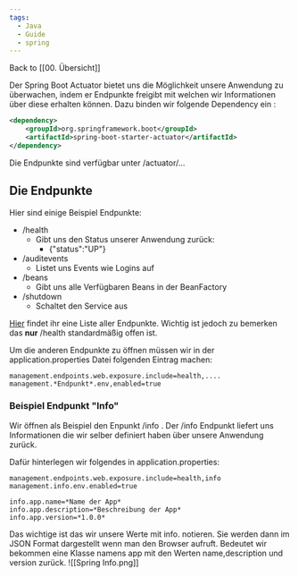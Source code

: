 ```yaml
---
tags:
  - Java
  - Guide
  - spring
---
```

Back to [[00. Übersicht]]

Der Spring Boot Actuator bietet uns die Möglichkeit unsere Anwendung zu überwachen, indem er Endpunkte freigibt mit welchen wir Informationen über diese erhalten können. 
Dazu binden wir folgende Dependency ein :

```xml
<dependency>  
	<groupId>org.springframework.boot</groupId>  
	<artifactId>spring-boot-starter-actuator</artifactId>  
</dependency>
```

Die Endpunkte sind verfügbar unter /actuator/...

## Die Endpunkte

Hier sind einige Beispiel Endpunkte:

- /health
	- Gibt uns den Status unserer Anwendung zurück:
		- {"status":"UP"}
- /auditevents
	- Listet uns Events wie Logins auf
- /beans
	- Gibt uns alle Verfügbaren Beans in der BeanFactory
- /shutdown
	- Schaltet den Service aus

[Hier](https://docs.spring.io/spring-boot/docs/current/reference/htmlsingle/#production-ready-endpoints) findet ihr eine Liste aller Endpunkte. Wichtig ist jedoch zu bemerken das **nur** /health standardmäßig offen ist.

Um die anderen Endpunkte zu öffnen müssen wir in der application.properties Datei folgenden Eintrag machen:
```properties
management.endpoints.web.exposure.include=health,....
management.*Endpunkt*.env,enabled=true
```


### Beispiel Endpunkt "Info"

Wir öffnen als Beispiel den Enpunkt /info . Der /info Endpunkt liefert uns Informationen die wir selber definiert haben über unsere Anwendung zurück.

Dafür hinterlegen wir folgendes in application.properties:
```properties
management.endpoints.web.exposure.include=health,info
management.info.env.enabled=true

info.app.name=*Name der App*
info.app.description=*Beschreibung der App*
info.app.version=*1.0.0*
```

Das wichtige ist das wir unsere Werte mit info. notieren. Sie werden dann im JSON Format dargestellt wenn man den Browser aufruft. Bedeutet wir bekommen eine Klasse namens app mit den Werten name,description und version zurück.
![[Spring Info.png]]
